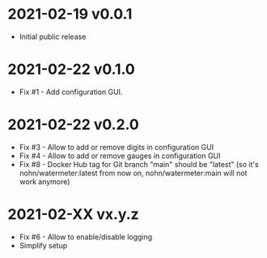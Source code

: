 # 2021-02-19 v0.0.1

- Initial public release

# 2021-02-22 v0.1.0

- Fix #1 - Add configuration GUI.

# 2021-02-22 v0.2.0

- Fix #3 - Allow to add or remove digits in configuration GUI
- Fix #4 - Allow to add or remove gauges in configuration GUI
- Fix #8 - Docker Hub tag for Git branch "main" should be "latest" (so it's nohn/watermeter:latest from now on, nohn/watermeter:main will not work anymore)

# 2021-02-XX vx.y.z

- Fix #6 - Allow to enable/disable logging
- Simplify setup